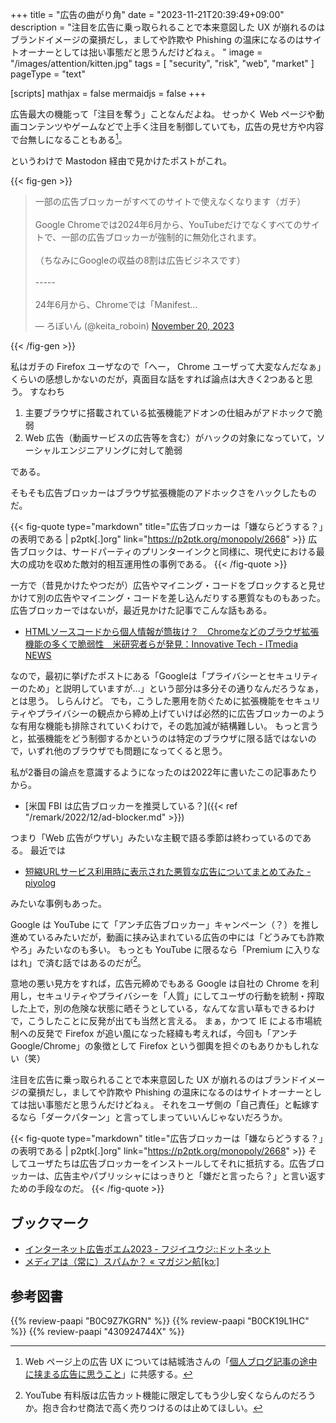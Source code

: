 +++
title = "広告の曲がり角"
date =  "2023-11-21T20:39:49+09:00"
description = "注目を広告に乗っ取られることで本来意図した UX が崩れるのはブランドイメージの棄損だし，ましてや詐欺や Phishing の温床になるのはサイトオーナーとしては拙い事態だと思うんだけどねぇ。 "
image = "/images/attention/kitten.jpg"
tags = [ "security", "risk", "web", "market" ]
pageType = "text"

[scripts]
  mathjax = false
  mermaidjs = false
+++

広告最大の機能って「注目を奪う」ことなんだよね。
せっかく Web ページや動画コンテンツやゲームなどで上手く注目を制御していても，広告の見せ方や内容で台無しになることもある[^ad1]。

[^ad1]: Web ページ上の広告 UX については結城浩さんの「[個人ブログ記事の途中に挟まる広告に思うこと](https://mono.hyuki.net/20230925060011/ "結城浩のひとりごと - mono.hyuki.net")」に共感する。

というわけで Mastodon 経由で見かけたポストがこれ。

{{< fig-gen >}}
<blockquote class="twitter-tweet"><p lang="ja" dir="ltr">一部の広告ブロッカーがすべてのサイトで使えなくなります（ガチ）<br><br>Google Chromeでは2024年6月から、YouTubeだけでなくすべてのサイトで、一部の広告ブロッカーが強制的に無効化されます。<br><br>（ちなみにGoogleの収益の8割は広告ビジネスです）<br><br>-----<br><br>24年6月から、Chromeでは「Manifest…</p>&mdash; ろぼいん (@keita_roboin) <a href="https://twitter.com/keita_roboin/status/1726425947069718915?ref_src=twsrc%5Etfw">November 20, 2023</a></blockquote>
{{< /fig-gen >}}

私はガチの Firefox ユーザなので「へー， Chrome ユーザって大変なんだなぁ」くらいの感想しかないのだが，真面目な話をすれば論点は大きく2つあると思う。
すなわち

1. 主要ブラウザに搭載されている拡張機能アドオンの仕組みがアドホックで脆弱
2. Web 広告（動画サービスの広告等を含む）がハックの対象になっていて，ソーシャルエンジニアリングに対して脆弱

である。

そもそも広告ブロッカーはブラウザ拡張機能のアドホックさをハックしたものだ。

{{< fig-quote type="markdown" title="広告ブロッカーは「嫌ならどうする？」の表明である | p2ptk[.]org" link="https://p2ptk.org/monopoly/2668" >}}
広告ブロックは、サードパーティのプリンターインクと同様に、現代史における最大の成功を収めた敵対的相互運用性の事例である。
{{< /fig-quote >}}

一方で（昔見かけたやつだが）広告やマイニング・コードをブロックすると見せかけて別の広告やマイニング・コードを差し込んだりする悪質なものもあった。
広告ブロッカーではないが，最近見かけた記事でこんな話もある。

- [HTMLソースコードから個人情報が筒抜け？　Chromeなどのブラウザ拡張機能の多くで脆弱性　米研究者らが発見：Innovative Tech - ITmedia NEWS](https://www.itmedia.co.jp/news/articles/2311/16/news047.html)

なので，最初に挙げたポストにある「Googleは「プライバシーとセキュリティーのため」と説明していますが...」という部分は多分その通りなんだろうなぁ，とは思う。
しらんけど。
でも，こうした悪用を防ぐために拡張機能をセキュリティやプライバシーの観点から締め上げていけば必然的に広告ブロッカーのような有用な機能も排除されていくわけで，その匙加減が結構難しい。
もっと言うと，拡張機能をどう制御するかというのは特定のブラウザに限る話ではないので，いずれ他のブラウザでも問題になってくると思う。

私が2番目の論点を意識するようになったのは2022年に書いたこの記事あたりから。

- [米国 FBI は広告ブロッカーを推奨している？]({{< ref "/remark/2022/12/ad-blocker.md" >}})

つまり「Web 広告がウザい」みたいな主観で語る季節は終わっているのである。
最近では

- [短縮URLサービス利用時に表示された悪質な広告についてまとめてみた - piyolog](https://piyolog.hatenadiary.jp/entry/2023/11/12/014635)

みたいな事例もあった。

Google は YouTube にて「アンチ広告ブロッカー」キャンペーン（？）を推し進めているみたいだが，動画に挟み込まれている広告の中には「どうみても詐欺やろ」みたいなのも多い。
もっとも YouTube に限るなら「Premium に入りなはれ」で済む話ではあるのだが[^yt1]。

[^yt1]: YouTube 有料版は広告カット機能に限定してもう少し安くならんのだろうか。抱き合わせ商法で高く売りつけるのは止めてほしい。

意地の悪い見方をすれば，広告元締めでもある Google は自社の Chrome を利用し，セキュリティやプライバシーを「人質」にしてユーザの行動を統制・搾取した上で，別の危険な状態に晒そうとしている，なんてな言い草もできるわけで，こうしたことに反発が出ても当然と言える。
まぁ，かつて IE による市場統制への反発で Firefox が追い風になった経緯も考えれば，今回も「アンチ Google/Chrome」の象徴として Firefox という御輿を担ぐのもありかもしれない（笑）

注目を広告に乗っ取られることで本来意図した UX が崩れるのはブランドイメージの棄損だし，ましてや詐欺や Phishing の温床になるのはサイトオーナーとしては拙い事態だと思うんだけどねぇ。
それをユーザ側の「自己責任」と転嫁するなら「ダークパターン」と言ってしまっていいんじゃないだろうか。

{{< fig-quote type="markdown" title="広告ブロッカーは「嫌ならどうする？」の表明である | p2ptk[.]org" link="https://p2ptk.org/monopoly/2668" >}}
そしてユーザたちは広告ブロッカーをインストールしてそれに抵抗する。広告ブロッカーは、広告主やパブリッシャにはっきりと「嫌だと言ったら？」と言い返すための手段なのだ。
{{< /fig-quote >}}

## ブックマーク

- [インターネット広告ポエム2023 - フジイユウジ::ドットネット](https://fujii-yuji.net/2023/12/10/230716)
- [メディアは（常に）スパムか？ « マガジン航[kɔː]](https://magazine-k.jp/2016/01/25/spam-and-media/)

## 参考図書

{{% review-paapi "B0C9Z7KGRN" %}} <!-- はじめて学ぶ ビデオゲームの心理学 Kindle 版 -->
{{% review-paapi "B0CK19L1HC" %}} <!-- ハッキング思考 Kindle 版 -->
{{% review-paapi "430924744X" %}} <!-- スパム -->
